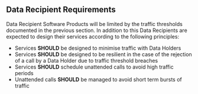## Data Recipient Requirements
Data Recipient Software Products will be limited by the traffic thresholds documented in the previous section.  In addition to this Data Recipients are expected to design their services according to the following principles:

- Services **SHOULD** be designed to minimise traffic with Data Holders
- Services **SHOULD** be designed to be resilient in the case of the rejection of a call by a Data Holder due to traffic threshold breaches
- Services **SHOULD** schedule unattended calls to avoid high traffic periods
- Unattended calls **SHOULD** be managed to avoid short term bursts of traffic
